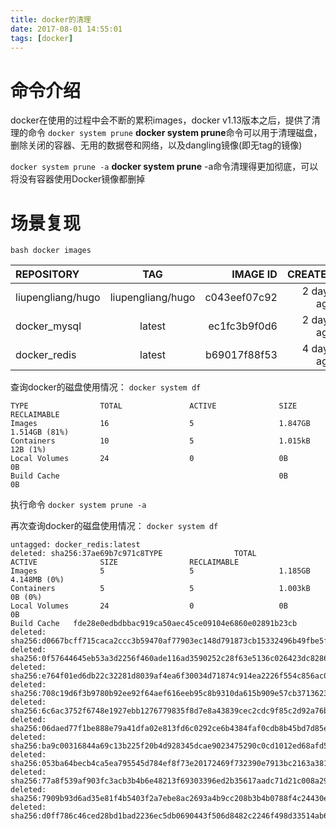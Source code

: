 ```yaml
---
title: docker的清理
date: 2017-08-01 14:55:01
tags: [docker]
---
```


# 命令介绍
docker在使用的过程中会不断的累积images，docker v1.13版本之后，提供了清理的命令
`
docker system prune
`
**docker system prune**命令可以用于清理磁盘，删除关闭的容器、无用的数据卷和网络，以及dangling镜像(即无tag的镜像)


`
docker system prune -a
`
**docker system prune** -a命令清理得更加彻底，可以将没有容器使用Docker镜像都删掉

# 场景复现
`bash
docker images
`

| REPOSITORY  | TAG  | IMAGE ID | CREATED | SIZE |
|:------------- |:---------------:| -------------:| -------------:| -------------:|
| liupengliang/hugo        | liupengliang/hugo 			 |         c043eef07c92 | 2 days ago | 28.6MB
| docker_mysql      | latest        |           ec1fc3b9f0d6 | 2 days ago | 327MB
| docker_redis | latest        |            b69017f88f53 | 4 days ago | 256MB

查询docker的磁盘使用情况：
`
docker system df
`

	TYPE                TOTAL               ACTIVE              SIZE                RECLAIMABLE	Images              16                  5                   1.847GB             1.514GB (81%)	Containers          10                  5                   1.015kB             12B (1%)	Local Volumes       24                  0                   0B                  0B	Build Cache                                                 0B                  0B


执行命令
`
docker system prune -a
`

再次查询docker的磁盘使用情况：
`
docker system df
`

	untagged: docker_redis:latest
	deleted: sha256:37ae69b7c971c8TYPE                TOTAL               ACTIVE              SIZE                RECLAIMABLE	Images              5                   5                   1.185GB             4.148MB (0%)	Containers          5                   5                   1.003kB             0B (0%)	Local Volumes       24                  0                   0B                  0B	Build Cache   fde28e0edbdbbac919ca50aec45ce09104e6860e02891b23cb
	deleted: sha256:d0667bcff715caca2ccc3b59470af77903ec148d791873cb15332496b49fbe5f
	deleted: sha256:0f57644645eb53a3d2256f460ade116ad3590252c28f63e5136c026423dc8286
	deleted: sha256:e764f01ed6db22c32281d8039af4ea6f30034d71874c914ea2226f554c856ac0
	deleted: sha256:708c19d6f3b9780b92ee92f64aef616eeb95c8b9310da615b909e57cb3713623
	deleted: sha256:6c6ac3752f6748e1927ebb1276779835f8d7e8a43839cec2cdc9f85c2d92a76b
	deleted: sha256:06daed77f1be888e79a41dfa02e813fd6c0292ce6b4384faf0cdb8b45bd7d85e
	deleted: sha256:ba9c00316844a69c13b225f20b4d928345dcae9023475290c0cd1012ed68afd5
	deleted: sha256:053ba64becb4ca5ea795545d784ef8f73e20172469f732390e7913bc2163a381
	deleted: sha256:77a8f539af903fc3acb3b4b6e48213f69303396ed2b35617aadc71d21c008a29
	deleted: sha256:7909b93d6ad35e81f4b5403f2a7ebe8ac2693a4b9cc208b3b4b0788f4c24430e
	deleted: sha256:d0ff786c46ced28bd1bad2236ec5db0690443f506d8482c2246f498d33514ab6
	

